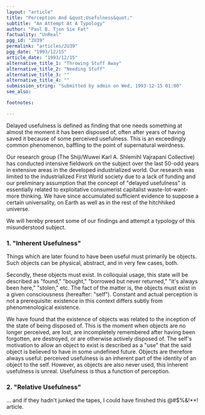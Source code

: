 ```yaml
---
layout: "article"
title: "Perception And &quot;Usefulness&quot;"
subtitle: "An Attempt At A Typology"
author: "Paul B. Tjon Sie Fat"
factuality: "UnReal"
pgg_id: "2U39"
permalink: "articles/2U39"
pgg_date: "1993/12/15"
article_date: "1993/12/15"
alternative_title_1: "Throwing Stuff Away"
alternative_title_2: "Needing Stuff"
alternative_title_3: ""
alternative_title_4: ""
submission_string: "Submitted by admin on Wed, 1993-12-15 01:00"
see_also:

footnotes: 

---
```

<div>
<p>Delayed usefulness is defined as finding that one needs something at almost the moment it has been disposed of, often after years of having saved it because of some perceived usefulness. This is an exceedingly common phenomenon, baffling to the point of supernatural weirdness.</p>
<p>Our research group (The Shiji/Wuwei Karl A. Shlemihl Vajrapani Collective) has conducted intensive fieldwork on the subject over the last 50-odd years in extensive areas in the developed industrialized world. Our research was limited to the industrialized First World society due to a lack of funding and our preliminary assumption that the concept of "delayed usefulness" is essentially related to exploitative consumerist capitalist waste-lot-want-more thinking. We have since accumulated sufficient evidence to suppose a certain universality, on Earth as well as in the rest of the hitchhiked universe.</p>
<p>We will hereby present some of our findings and attempt a typology of this misunderstood subject.</p>
<h3>1. "Inherent Usefulness"</h3>
<p>Things which are later found to have been useful must primarily be objects. Such objects can be physical, abstract, and in very few cases, both.</p>
<p>Secondly, these objects must exist. In colloquial usage, this state will be described as "found," "bought," "borrowed but never returned," "it's always been here," "stolen," etc. The fact of the matter is, the objects must exist in a given consciousness (hereafter: "self"). Constant and actual perception is not a prerequisite: existence in this context differs subtly from phenomenological existence.</p>
<p>We have found that the existence of objects was related to the inception of the state of being disposed of. This is the moment when objects are no longer perceived, are lost, are incompletely remembered after having been forgotten, are destroyed, or are otherwise actively disposed of. The self's motivation to allow an object to exist is described as a "use" that the said object is believed to have in some undefined future. Objects are therefore always useful: perceived usefulness is an inherent part of the identity of an object to the self. However, as objects are also never used, this inherent usefulness is unreal. Usefulness is thus a function of perception.</p>
<h3>2. "Relative Usefulness"</h3>
<p>... and if they hadn't junked the tapes, I could have finished this @#$%&amp;!**! article. <!--Amazon_CLS_IM_END--></p>
</div>

